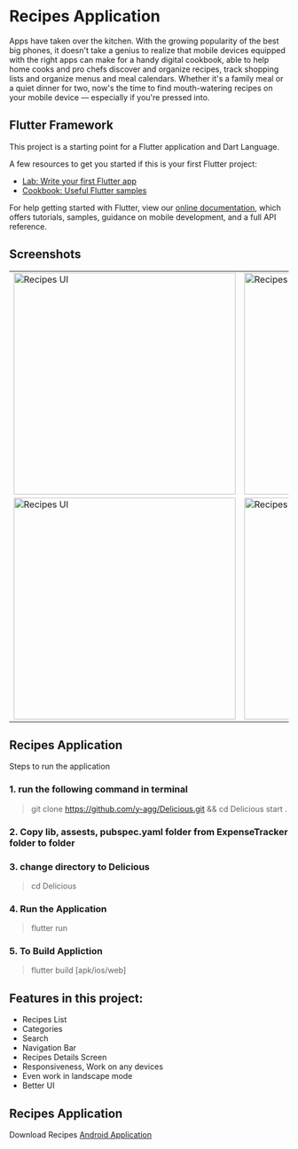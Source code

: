 # Recipes Application
Apps have taken over the kitchen. With the growing popularity of the best big phones, it doesn't take a genius to realize that mobile devices equipped with the right apps can make for a handy digital cookbook, able to help home cooks and pro chefs discover and organize recipes, track shopping lists and organize menus and meal calendars. Whether it's a family meal or a quiet dinner for two, now's the time to find mouth-watering recipes on your mobile device — especially if you're pressed into.  

## Flutter Framework 
This project is a starting point for a Flutter application and Dart Language.

A few resources to get you started if this is your first Flutter project:
- [Lab: Write your first Flutter app](https://flutter.dev/docs/get-started/codelab)
- [Cookbook: Useful Flutter samples](https://flutter.dev/docs/cookbook)

For help getting started with Flutter, view our
[online documentation](https://flutter.dev/docs), which offers tutorials,
samples, guidance on mobile development, and a full API reference.

## Screenshots
<table>
 <tr>
   <td> <img src="./screenshot/flutter_01.png" alt="Recipes UI" width="400"/> </td> 
   <td> <img src="./screenshot/flutter_02.png" alt="Recipes UI" width="400"/> </td> 
   <td> <img src="./screenshot/flutter_03.png" alt="Recipes UI" width="400"/> </td> 
 </tr>
 <tr>
   <td> <img src="./screenshot/flutter_04.png" alt="Recipes UI" width="400"/> </td> 
   <td> <img src="./screenshot/flutter_05.png" alt="Recipes UI" width="400"/> </td> 
   <td> <img src="./screenshot/flutter_06.png" alt="Recipes UI" width="400"/> </td> 
 </tr>
</table>

## Recipes Application
Steps to run the application 

### 1. run the following command in terminal 

> git clone https://github.com/y-agg/Delicious.git && cd Delicious
> start .

### 2. Copy lib, assests, pubspec.yaml folder from ExpenseTracker folder to <Your Application Name> folder

### 3. change directory to Delicious
> cd Delicious

### 4. Run the Application
> flutter run 

### 5. To Build Appliction 
> flutter build [apk/ios/web] 


## Features in this project: 

* Recipes List
* Categories
* Search
* Navigation Bar
* Recipes Details Screen
* Responsiveness, Work on any devices 
* Even work in landscape mode
* Better UI


## Recipes Application
Download Recipes [Android Application](./apk/app-release.apk)

